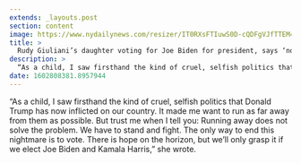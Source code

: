 ```yaml
--- 
extends: _layouts.post 
section: content 
image: https://www.nydailynews.com/resizer/IT0RXsFTIuwS0D-cQDFgVJfTTEM=/1200x0/top/cloudfront-us-east-1.images.arcpublishing.com/tronc/JWLET6MVOFCA7HX66336BNRU2I.JPG 
title: > 
  Rudy Giuliani’s daughter voting for Joe Biden for president, says ‘none of us can afford to be silent right now’ 
description: > 
  “As a child, I saw firsthand the kind of cruel, selfish politics that Donald Trump has now inflicted on our country.It made me want to run as far away from them as possible.But trust me when I tell you: Running away does not solve the problem.The only way to end this nightmare is to vote.There is hope on the horizon, but we’ll only grasp it if we elect Joe Biden and Kamala Harris,” she wrote. 
date: 1602808381.8957944 
--- 
```

“As a child, I saw firsthand the kind of cruel, selfish politics that Donald Trump has now inflicted on our country. It made me want to run as far away from them as possible. But trust me when I tell you: Running away does not solve the problem. We have to stand and fight. The only way to end this nightmare is to vote. There is hope on the horizon, but we’ll only grasp it if we elect Joe Biden and Kamala Harris,” she wrote.